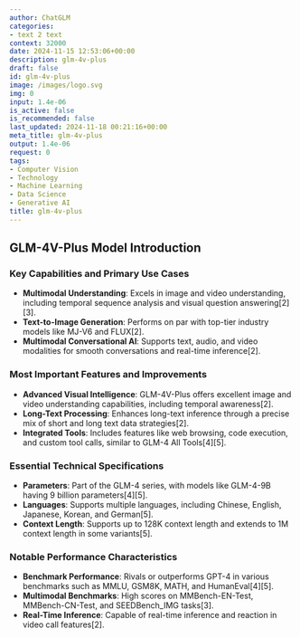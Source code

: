 ```yaml
---
author: ChatGLM
categories:
- text 2 text
context: 32000
date: 2024-11-15 12:53:06+00:00
description: glm-4v-plus
draft: false
id: glm-4v-plus
image: /images/logo.svg
img: 0
input: 1.4e-06
is_active: false
is_recommended: false
last_updated: 2024-11-18 00:21:16+00:00
meta_title: glm-4v-plus
output: 1.4e-06
request: 0
tags:
- Computer Vision
- Technology
- Machine Learning
- Data Science
- Generative AI
title: glm-4v-plus
---
```




## GLM-4V-Plus Model Introduction

### Key Capabilities and Primary Use Cases
- **Multimodal Understanding**: Excels in image and video understanding, including temporal sequence analysis and visual question answering[2][3].
- **Text-to-Image Generation**: Performs on par with top-tier industry models like MJ-V6 and FLUX[2].
- **Multimodal Conversational AI**: Supports text, audio, and video modalities for smooth conversations and real-time inference[2].

### Most Important Features and Improvements
- **Advanced Visual Intelligence**: GLM-4V-Plus offers excellent image and video understanding capabilities, including temporal awareness[2].
- **Long-Text Processing**: Enhances long-text inference through a precise mix of short and long text data strategies[2].
- **Integrated Tools**: Includes features like web browsing, code execution, and custom tool calls, similar to GLM-4 All Tools[4][5].

### Essential Technical Specifications
- **Parameters**: Part of the GLM-4 series, with models like GLM-4-9B having 9 billion parameters[4][5].
- **Languages**: Supports multiple languages, including Chinese, English, Japanese, Korean, and German[5].
- **Context Length**: Supports up to 128K context length and extends to 1M context length in some variants[5].

### Notable Performance Characteristics
- **Benchmark Performance**: Rivals or outperforms GPT-4 in various benchmarks such as MMLU, GSM8K, MATH, and HumanEval[4][5].
- **Multimodal Benchmarks**: High scores on MMBench-EN-Test, MMBench-CN-Test, and SEEDBench_IMG tasks[3].
- **Real-Time Inference**: Capable of real-time inference and reaction in video call features[2].

